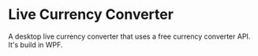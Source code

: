
# Live Currency Converter

A desktop live currency converter that uses a free currency converter API. It's build in WPF.
